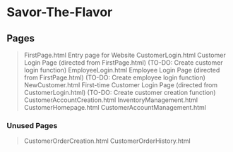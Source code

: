 # Savor-The-Flavor

## Pages

> FirstPage.html
> Entry page for Website
> CustomerLogin.html
> Customer Login Page (directed from FirstPage.html)
> (TO-DO: Create customer login function)
> EmployeeLogin.html
> Employee Login Page (directed from FirstPage.html)
> (TO-DO: Create employee login function)
> NewCustomer.html
> First-time Customer Login Page (directed from CustomerLogin.html)
> (TO-DO: Create customer creation function)
> CustomerAccountCreation.html
> InventoryManagement.html
> CustomerHomepage.html
> CustomerAccountManagement.html

### Unused Pages

> CustomerOrderCreation.html
> CustomerOrderHistory.html
